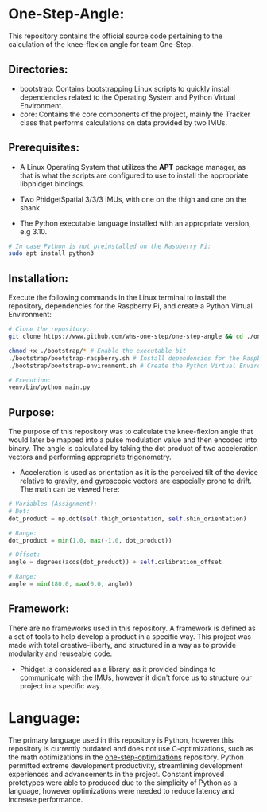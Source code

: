 # One-Step-Angle:
This repository contains the official source code pertaining to the calculation of the knee-flexion angle for team One-Step.

## Directories:
- bootstrap: Contains bootstrapping Linux scripts to quickly install dependencies related to the Operating System and Python Virtual Environment.
- core: Contains the core components of the project, mainly the Tracker class that performs calculations on data provided by two IMUs.

## Prerequisites:
* A Linux Operating System that utilizes the **APT** package manager, as that is what the scripts are configured to use to install the appropriate libphidget bindings.
* Two PhidgetSpatial 3/3/3 IMUs, with one on the thigh and one on the shank.

* The Python executable language installed with an appropriate version, e.g 3.10.
```bash
# In case Python is not preinstalled on the Raspberry Pi:
sudo apt install python3
```

## Installation:
Execute the following commands in the Linux terminal to install the repository, dependencies for the Raspberry Pi, and create a Python Virtual Environment:
```bash
# Clone the repository:
git clone https://www.github.com/whs-one-step/one-step-angle && cd ./one-step-angle/

chmod +x ./bootstrap/* # Enable the executable bit
./bootstrap/bootstrap-raspberry.sh # Install dependencies for the Raspberry Pi
./bootstrap/bootstrap-environment.sh # Create the Python Virtual Environment and install dependencies

# Execution:
venv/bin/python main.py
```

## Purpose:
The purpose of this repository was to calculate the knee-flexion angle that would later be mapped into a pulse modulation value and then encoded into binary. The angle is calculated by taking the dot product of two acceleration vectors and performing appropriate trigonometry.
- Acceleration is used as orientation as it is the perceived tilt of the device relative to gravity, and gyroscopic vectors are especially prone to drift. The math can be viewed here:
```python
# Variables (Assignment):
# Dot:
dot_product = np.dot(self.thigh_orientation, self.shin_orientation)

# Range:
dot_product = min(1.0, max(-1.0, dot_product))

# Offset:
angle = degrees(acos(dot_product)) + self.calibration_offset

# Range:
angle = min(180.0, max(0.0, angle))
```

## Framework:
There are no frameworks used in this repository. A framework is defined as a set of tools to help develop a product in a specific way. This project was made with total creative-liberty, and structured in a way as to provide modularity and reuseable code.
- Phidget is considered as a library, as it provided bindings to communicate with the IMUs, however it didn't force us to structure our project in a specific way.

# Language:
The primary language used in this repository is Python, however this repository is currently outdated and does not use C-optimizations, such as the math optimizations in the [one-step-optimizations](https://www.github.com/whs-one-step/one-step-optimizations) repository.
Python permitted extreme development productivity, streamlining development experiences and advancements in the project. Constant improved prototypes were able to produced due to the simplicity of Python as a language, however optimizations were needed to reduce latency and increase performance.
